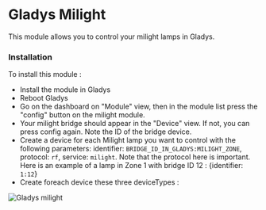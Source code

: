 Gladys Milight
=======================

This module allows you to control your milight lamps in Gladys.

### Installation

To install this module :

- Install the module in Gladys 
- Reboot Gladys 
- Go on the dashboard on "Module" view, then in the module list press the "config" button on the milight module.
- Your milight bridge should appear in the "Device" view. If not, you can press config again. Note the ID of the bridge device.
- Create a device for each Milight lamp you want to control with the following parameters: 
identifier: `BRIDGE_ID_IN_GLADYS:MILIGHT_ZONE`, protocol: `rf`, service: `milight`. Note that the protocol here is important.
Here is an example of a lamp in Zone 1 with bridge ID 12 : {identifier: `1:12`}
- Create foreach device these three deviceTypes :

![Gladys milight](https://developer.gladysproject.com/assets/images/documentation/milight/gladys-milight.jpg)
